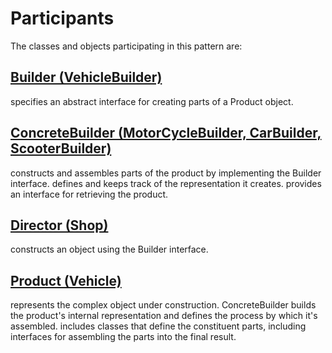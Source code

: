﻿# Participants

   The classes and objects participating in this pattern are:

## [Builder  (VehicleBuilder)](https://github.com/arminatwork/DesignPatterns/tree/master/Creational/Builder_Example/Builder)

 specifies an abstract interface for creating parts of a Product object.

## [ConcreteBuilder  (MotorCycleBuilder, CarBuilder, ScooterBuilder)](https://github.com/arminatwork/DesignPatterns/tree/master/Creational/Builder_Example/ConcreteBuilder)

 constructs and assembles parts of the product by implementing the Builder interface.
 defines and keeps track of the representation it creates.
 provides an interface for retrieving the product.

## [Director  (Shop)](https://github.com/arminatwork/DesignPatterns/tree/master/Creational/Builder_Example/Director)

 constructs an object using the Builder interface.

## [Product  (Vehicle)](https://github.com/arminatwork/DesignPatterns/tree/master/Creational/Builder_Example/Product)

 represents the complex object under construction. ConcreteBuilder builds the product's internal representation and defines the process by which it's assembled.
 includes classes that define the constituent parts, including interfaces for assembling the parts into the final result.